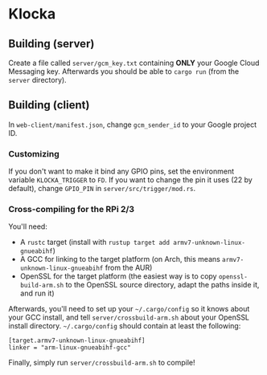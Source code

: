 # Klocka

## Building (server)

Create a file called `server/gcm_key.txt` containing **ONLY** your Google Cloud Messaging key. Afterwards you should be able to `cargo run` (from the `server` directory).

## Building (client)

In `web-client/manifest.json`, change `gcm_sender_id` to your Google project ID.

### Customizing

If you don't want to make it bind any GPIO pins, set the environment variable `KLOCKA_TRIGGER` to `FD`. If you want to change the pin it uses (22 by default), change `GPIO_PIN` in `server/src/trigger/mod.rs`.

### Cross-compiling for the RPi 2/3

You'll need:

* A `rustc` target (install with `rustup target add armv7-unknown-linux-gnueabihf`)
* A GCC for linking to the target platform (on Arch, this means `armv7-unknown-linux-gnueabihf` from the AUR)
* OpenSSL for the target platform (the easiest way is to copy `openssl-build-arm.sh` to the OpenSSL source directory, adapt the paths inside it, and run it)

Afterwards, you'll need to set up your `~/.cargo/config` so it knows about your GCC install, and tell `server/crossbuild-arm.sh` about your OpenSSL install directory. `~/.cargo/config` should contain at least the following:

```
[target.armv7-unknown-linux-gnueabihf]
linker = "arm-linux-gnueabihf-gcc"
```

Finally, simply run `server/crossbuild-arm.sh` to compile!
